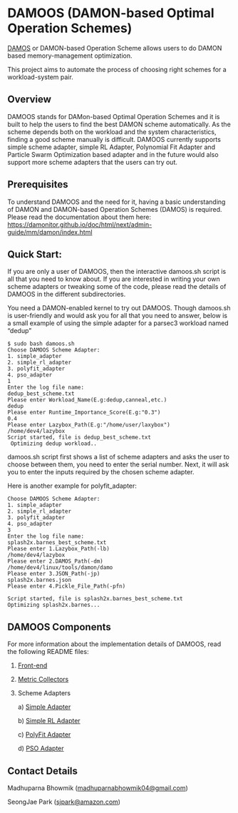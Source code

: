 # DAMOOS (DAMON-based Optimal Operation Schemes)

[DAMOS](https://damonitor.github.io/doc/html/next/admin-guide/mm/damon/usage.html?highlight=damos#damon-based-operation-schemes) or DAMON-based Operation Scheme allows users to do DAMON based memory-management optimization.

This project aims to automate the process of choosing right schemes
for a workload-system pair.

## Overview

DAMOOS stands for DAMon-based Optimal Operation Schemes and it is built to help the users to find the best DAMON scheme automatically. As the scheme depends both on the workload and the system characteristics, finding a good scheme manually is difficult. DAMOOS currently supports simple scheme adapter, simple RL Adapter, Polynomial Fit Adapter and Particle Swarm Optimization based adapter and in the future would also support more scheme adapters that the users can try out.
## Prerequisites


To understand DAMOOS and the need for it, having a basic understanding of DAMON and DAMON-based Operation Schemes (DAMOS) is required. Please read the documentation about them here: https://damonitor.github.io/doc/html/next/admin-guide/mm/damon/index.html

## Quick Start:

If you are only a user of DAMOOS, then the interactive damoos.sh script is all that you need to know about. If you are interested in writing your own scheme adapters or tweaking some of the code, please read the details of DAMOOS in the different subdirectories.

You need a DAMON-enabled kernel to try out DAMOOS.
Though damoos.sh is user-friendly and would ask you for all that you need to answer, below is a small example of using the simple adapter for a parsec3 workload named “dedup”

```
$ sudo bash damoos.sh
Choose DAMOOS Scheme Adapter:
1. simple_adapter
2. simple_rl_adapter
3. polyfit_adapter
4. pso_adapter
1
Enter the log file name:
dedup_best_scheme.txt                    
Please enter Workload_Name(E.g:dedup,canneal,etc.)
dedup
Please enter Runtime_Importance_Score(E.g:"0.3")
0.4
Please enter Lazybox_Path(E.g:"/home/user/laxybox")
/home/dev4/lazybox
Script started, file is dedup_best_scheme.txt
 Optimizing dedup workload..
```

damoos.sh script first shows a list of scheme adapters and asks the user to choose between them, you need to enter the serial number. Next, it will ask you to enter the inputs required by the chosen scheme adapter.

Here is another example for polyfit_adapter:
```
Choose DAMOOS Scheme Adapter:
1. simple_adapter
2. simple_rl_adapter
3. polyfit_adapter
4. pso_adapter
3
Enter the log file name:
splash2x.barnes_best_scheme.txt
Please enter 1.Lazybox_Path(-lb)
/home/dev4/lazybox
Please enter 2.DAMOS_Path(-dm)
/home/dev4/linux/tools/damon/damo
Please enter 3.JSON_Path(-jp)
splash2x.barnes.json
Please enter 4.Pickle_File_Path(-pfn)

Script started, file is splash2x.barnes_best_scheme.txt
Optimizing splash2x.barnes...
```

## DAMOOS Components

For more information about the implementation details of DAMOOS, read the following README files:

1. [Front-end](frontend/README.md)
2. [Metric Collectors](metrics_collector/README.md)
3. Scheme Adapters
   
    a) [Simple Adapter](scheme_adapters/simple_adapter/README.md)
    
    b) [Simple RL Adapter](scheme_adapters/simple_rl_adapter/README.md)

    c) [PolyFit Adapter](scheme_adapters/polyfit_adapter/README.md)
    
    d) [PSO Adapter](scheme_adapters/pso_adapter/README.md)



## Contact Details
Madhuparna Bhowmik (madhuparnabhowmik04@gmail.com)

SeongJae Park (sjpark@amazon.com)
